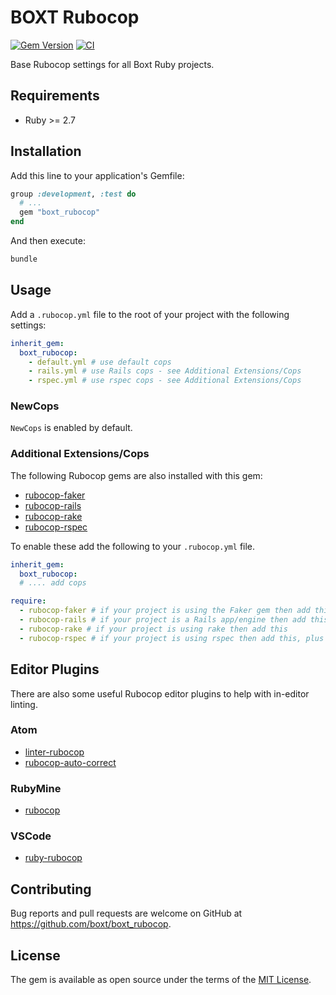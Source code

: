 # BOXT Rubocop

[![Gem Version](https://badge.fury.io/rb/boxt_rubocop.svg)](https://badge.fury.io/rb/boxt_rubocop)
[![CI](https://github.com/boxt/boxt_rubocop/actions/workflows/ci.yml/badge.svg)](https://github.com/boxt/boxt_rubocop/actions/workflows/ci.yml)

Base Rubocop settings for all Boxt Ruby projects.

## Requirements

* Ruby >= 2.7

## Installation

Add this line to your application's Gemfile:

```ruby
group :development, :test do
  # ...
  gem "boxt_rubocop"
end
```

And then execute:

```sh
bundle
```

## Usage

Add a `.rubocop.yml` file to the root of your project with the following settings:

```yml
inherit_gem:
  boxt_rubocop:
    - default.yml # use default cops
    - rails.yml # use Rails cops - see Additional Extensions/Cops
    - rspec.yml # use rspec cops - see Additional Extensions/Cops
```

### NewCops

`NewCops` is enabled by default.

### Additional Extensions/Cops

The following Rubocop gems are also installed with this gem:

* [rubocop-faker](https://github.com/koic/rubocop-faker)
* [rubocop-rails](https://github.com/rubocop-hq/rubocop-rails)
* [rubocop-rake](https://github.com/rubocop-hq/rubocop-rake)
* [rubocop-rspec](https://github.com/rubocop-hq/rubocop-rspec)

To enable these add the following to your `.rubocop.yml` file.

```yml
inherit_gem:
  boxt_rubocop:
  # .... add cops

require:
  - rubocop-faker # if your project is using the Faker gem then add this
  - rubocop-rails # if your project is a Rails app/engine then add this, plus the - rails.yml setting above
  - rubocop-rake # if your project is using rake then add this
  - rubocop-rspec # if your project is using rspec then add this, plus the - rspec.yml setting above
```

## Editor Plugins

There are also some useful Rubocop editor plugins to help with in-editor linting.

### Atom

- [linter-rubocop](https://atom.io/packages/linter-rubocop)
- [rubocop-auto-correct](https://atom.io/packages/rubocop-auto-correct)

### RubyMine

- [rubocop](https://www.jetbrains.com/help/ruby/rubocop.html)

### VSCode

- [ruby-rubocop](https://marketplace.visualstudio.com/items?itemName=misogi.ruby-rubocop)

## Contributing

Bug reports and pull requests are welcome on GitHub at https://github.com/boxt/boxt_rubocop.

## License

The gem is available as open source under the terms of the [MIT License](http://opensource.org/licenses/MIT).
